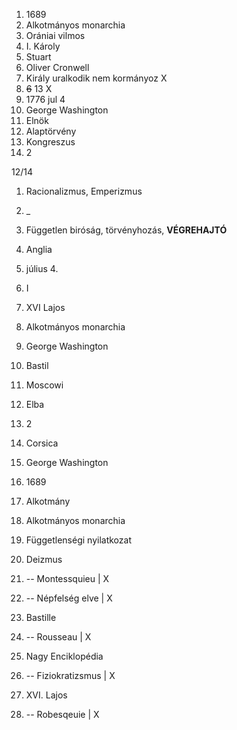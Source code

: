 1. 1689 
2. Alkotmányos monarchia 
3. Orániai vilmos 
4. I. Károly 
5. Stuart 
6. Oliver Cronwell 
7. Király uralkodik nem kormányoz X
8. ~~6~~ 13 X
9. 1776 jul 4 
10. George Washington 
11. Elnök 
12. Alaptörvény 
13. Kongreszus 
14. 2 

12/14

1. Racionalizmus, Emperizmus 
2. _
3. Független biróság, törvényhozás, **VÉGREHAJTÓ**
4. Anglia
5. július 4.
6. I 
7. XVI Lajos
8. Alkotmányos monarchia
9. George Washington
10. Bastil
11. Moscowi
12. Elba
13. 2
14. Corsica

1. George Washington
2. 1689
3. Alkotmány
4. Alkotmányos monarchia
5. Függetlenségi nyilatkozat 
6. Deizmus 
7. -- Montessquieu | X 
8. --  Népfelség elve | X
9. Bastille
10. -- Rousseau | X
11. Nagy Enciklopédia
12. -- Fiziokratizsmus | X
13. XVI. Lajos 
14. -- Robesqeuie | X
